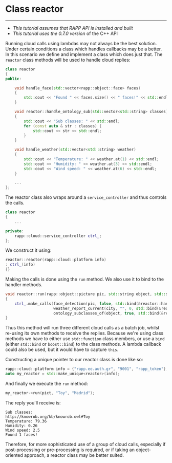 # Class reactor
--------------

* *This tutorial assumes that RAPP API is installed and built*
* *This tutorial uses the 0.7.0 version* of the C++ API

Running cloud calls using lambdas may not always be the best solution. 
Under certain conditions a class which handles callbacks may be a better.
In this scenario we define and implement a class which does just that.
The `reactor` class methods will be used to handle cloud replies:

```cpp
class reactor
{
public:

    void handle_face(std::vector<rapp::object::face> faces)
    {        
        std::cout << "Found " << faces.size() << " faces!" << std::endl;
    }

    void reactor::handle_ontology_sub(std::vector<std::string> classes)
    {        
        std::cout << "Sub classes: " << std::endl;
        for (const auto & str : classes) {
            std::cout << str << std::endl;
        }    
    }

    void handle_weather(std::vector<std::string> weather) 
    {
        std::cout << "Temperature: " << weather.at(1) << std::endl;
        std::cout << "Humidity: " << weather.at(3) << std::endl;
        std::cout << "Wind speed: " << weather.at(6) << std::endl;
    }

    ...
};
```

The reactor class also wraps around a `service_controller` and thus controls the calls.

```cpp
class reactor
{
    ...

private:
    rapp::cloud::service_controller ctrl_;
};
```

We construct it using:

```cpp
reactor::reactor(rapp::cloud::platform info)
: ctrl_(info)
{}
```

Making the calls is done using the `run` method. We also use it to bind to the handler methods.

```cpp
void reactor::run(rapp::object::picture pic, std::string object, std::string city)
{
    ctrl_.make_calls(face_detection(pic, false, std::bind(&reactor::handle_face, this, std::placeholders::_1)),
                     weather_report_current(city, "", 0, std::bind(&reactor::handle_weather, this, std::placeholders::_1)),
                     ontology_subclasses_of(object, true, std::bind(&reactor::handle_ontology_sub, this, std::placeholders::_1)));
}
```

Thus this method will run three different cloud calls as a batch job, whilst
re-using its own methods to receive the replies.
Because we're using class methods we have to either use `std::function` class members,
or use a `bind` (either `std::bind` or `boost::bind`) to the class methods.
A lambda callback could also be used, but it would have to capture `this`.

Constructing a unique pointer to our reactor class is done like so:

```cpp
rapp::cloud::platform info = {"rapp.ee.auth.gr", "9001", "rapp_token"}; 
auto my_reactor = std::make_unique<reactor>(info);
```

And finally we execute the `run` method:

```cpp
my_reactor->run(pict, "Toy", "Madrid");
```

The reply you'll receive is:

```
Sub classes:
http://knowrob.org/kb/knowrob.owl#Toy
Temperature: 79.36
Humidity: 0.26
Wind speed: 2.5
Found 1 faces!
```

Therefore, for more sophisticated use of a group of cloud calls, especially if post-processing or pre-processing
is required, or if taking an object-oriented approach, a reactor class may be better suited.
